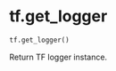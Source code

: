 <div itemscope itemtype="http://developers.google.com/ReferenceObject">
<meta itemprop="name" content="tf.get_logger" />
<meta itemprop="path" content="Stable" />
</div>

# tf.get_logger

``` python
tf.get_logger()
```

Return TF logger instance.